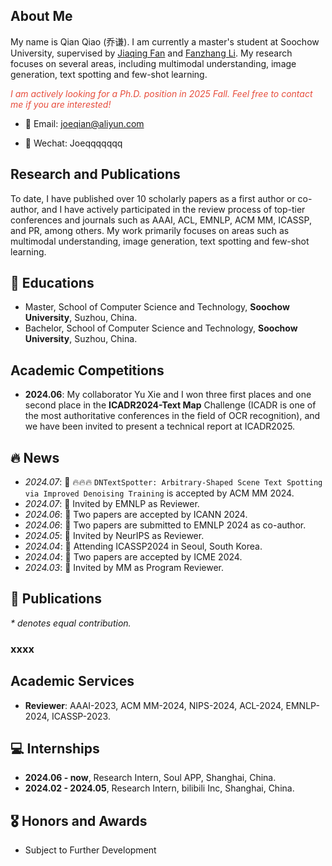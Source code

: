## About Me

My name is Qian Qiao (乔谦). I am currently a master's student at Soochow University, supervised by [Jiaqing Fan](https://scholar.google.com/citations?user=eJ_g_u4doHYC&hl=en&oi=ao) and [Fanzhang Li](https://dblp.uni-trier.de/pid/81/1136.html). My research focuses on several areas, including multimodal understanding, image generation, text spotting and few-shot learning.

<i style="color:#e74d3c">I am actively looking for a Ph.D. position in 2025 Fall. Feel free to contact me if you are interested!</i>  

+ 📧 Email: [joeqian@aliyun.com](mailto:joeqian@aliyun.com)
<!-- + Github: [HillZhang1999](https://github.com/HillZhang1999)-->
+ 💬 Wechat: Joeqqqqqqq

## Research and Publications
To date, I have published over 10 scholarly papers as a first author or co-author, and I have actively participated in the review process of top-tier conferences and journals such as AAAI, ACL, EMNLP, ACM MM, ICASSP, and PR, among others. My work primarily focuses on areas such as multimodal understanding, image generation, text spotting and few-shot learning.

## 📖 Educations
+ Master, School of Computer Science and Technology, **Soochow University**, Suzhou, China.
+ Bachelor, School of Computer Science and Technology, **Soochow University**, Suzhou, China.

## Academic Competitions
* **2024.06**: My collaborator Yu Xie and I won three first places and one second place in the **ICADR2024-Text Map** Challenge (ICADR is one of the most authoritative conferences in the field of OCR recognition), and we have been invited to present a technical report at ICADR2025.

## 🔥 News
- *2024.07*: 🎉 🔥🔥🔥 `DNTextSpotter: Arbitrary-Shaped Scene Text Spotting via Improved Denoising Training` is accepted by ACM MM 2024.
- *2024.07*: 🎉 Invited by EMNLP as Reviewer.
- *2024.06*: 🎉 Two papers are accepted by ICANN 2024.
- *2024.06*: 🎉 Two papers are submitted to EMNLP 2024 as co-author.
- *2024.05*: 🎉 Invited by NeurIPS as Reviewer.
- *2024.04*: 🎉 Attending ICASSP2024 in Seoul, South Korea.
- *2024.04*: 🎉 Two papers are accepted by ICME 2024.
- *2024.03*: 🎉 Invited by MM as Program Reviewer.

## 📝 Publications
_* denotes equal contribution._
### xxxx
<!-- * Alleviating Hallucinations of Large Language Models through Induced Hallucinations [[paper]](https://arxiv.org/abs/2312.15710) [[repo]](https://github.com/HillZhang1999/icd) <img alt="GitHub Repo stars" src="https://img.shields.io/github/stars/hillzhang1999/icd?style=social"> [![](https://img.shields.io/badge/dynamic/json?label=citation&query=citationCount&url=https://api.semanticscholar.org/graph/v1/paper/3f915aab835cbfe69e7b2ea1c73b74ac8a2d384e?fields=citationCount)](https://www.semanticscholar.org/paper/3f915aab835cbfe69e7b2ea1c73b74ac8a2d384e)<br> 
**Yue Zhang**, Leyang Cui, Wei Bi, Shuming Shi. 2023. In **_Arxiv_**. -->

## Academic Services
* **Reviewer**: AAAI-2023, ACM MM-2024, NIPS-2024, ACL-2024, EMNLP-2024, ICASSP-2023.

## 💻 Internships
* **2024.06 - now**, Research Intern, Soul APP, Shanghai, China.
* **2024.02 - 2024.05**, Research Intern, bilibili Inc, Shanghai, China.

## 🎖 Honors and Awards
<!-- - *2022.09* National Scholarships for Postgraduate Students. -->
- Subject to Further Development
